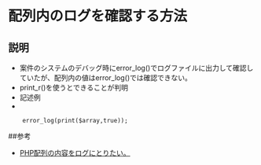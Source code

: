 # 配列内のログを確認する方法
## 説明
- 案件のシステムのデバッグ時にerror_log()でログファイルに出力して確認していたが、配列内の値はerror_log()では確認できない。
- print_r()を使うとできることが判明
- 記述例
- 
```
    error_log(print($array,true));
```


##参考
- [PHP配列の内容をログにとりたい。](https://chaika.hatenablog.com/entry/2016/06/19/050000)